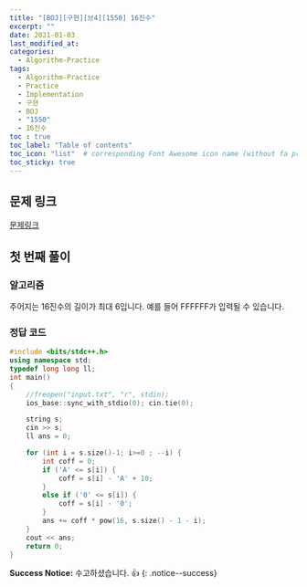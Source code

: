 ```yaml
---
title: "[BOJ][구현][브4][1550] 16진수"
excerpt: ""
date: 2021-01-03
last_modified_at: 
categories:
  - Algorithm-Practice
tags:
  - Algorithm-Practice
  - Practice
  - Implementation
  - 구현
  - BOJ
  - "1550"
  - 16진수
toc : true
toc_label: "Table of contents"
toc_icon: "list"  # corresponding Font Awesome icon name (without fa prefix)
toc_sticky: true
---
```


## 문제 링크

[문제링크](https://www.acmicpc.net/problem/1550)  

## 첫 번째 풀이

### 알고리즘

주어지는 16진수의 길이가 최대 6입니다. 예를 들어 FFFFFF가 입력될 수 있습니다. 

### 정답 코드

```cpp
#include <bits/stdc++.h>
using namespace std;
typedef long long ll;
int main()
{
    //freopen("input.txt", "r", stdin);
    ios_base::sync_with_stdio(0); cin.tie(0);

    string s;
    cin >> s;
    ll ans = 0;

    for (int i = s.size()-1; i>=0 ; --i) {
        int coff = 0;
        if ('A' <= s[i]) {
            coff = s[i] - 'A' + 10;
        }
        else if ('0' <= s[i]) {
            coff = s[i] - '0';
        }
        ans += coff * pow(16, s.size() - 1 - i);
    }
    cout << ans;
    return 0;
}
```

**Success Notice:**
수고하셨습니다. :+1:
{: .notice--success}


